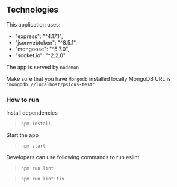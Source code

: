 ## Technologies
This application uses:

- "express": "^4.17.1",
- "jsonwebtoken": "^8.5.1",
- "mongoose": "^5.7.0",
- "socket.io": "^2.2.0"

The app is served by `nodemon`

Make sure that you have `Mongodb` installed locally
MongoDB URL is `'mongodb://localhost/psious-test'`


### How to run

Install dependencies 
> `npm install`

Start the app
> `npm start`

Developers can use following commands to run eslint

> `npm run lint`

> `npm run lint:fix`
